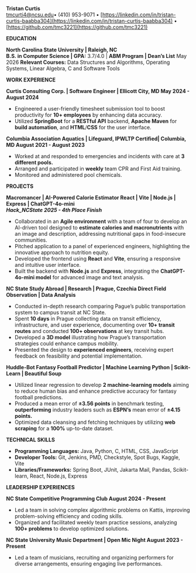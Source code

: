 **Tristan Curtis**  
tmcurti4@ncsu.edu• (410) 953-9071 • [https://linkedin.com/in/tristan-curtis-baabba304](https://linkedin.com/in/tristan-curtis-baabba304)  • [https://github.com/tmc3221](https://github.com/tmc3221)

**EDUCATION**

**North Carolina State University | Raleigh, NC**                                                                                     
**B.S. in Computer Science | GPA:** 3.7/4.0 | **ABM Program | Dean’s List**                                                                                  	          May 2026
**Relevant Courses:** Data Structures and Algorithms, Operating Systems, Linear Algebra, C and Software Tools

**WORK EXPERIENCE**

**Curtis Consulting Corp. | Software Engineer | Ellicott City, MD                   	         May 2024 \- August 2024**

* Engineered a user-friendly timesheet submission tool to boost productivity for **10+ employees** by enhancing data accuracy.  
* Utilized **SpringBoot** for a **RESTful API** backend, **Apache Maven** for **build automation**, and **HTML**/**CSS** for the user interface.

**Columbia Association Aquatics | Lifeguard, IPWLTP Certified| Columbia, MD       August 2021 \- August 2023**

* Worked at and responded to emergencies and incidents with care at **3 different pools.**  
* Arranged and participated in **weekly** team CPR and First Aid training.  
* Monitored and administered pool chemicals.

**PROJECTS**

**Macromancer | AI-Powered Calorie Estimator    	React | Vite | Node.js | Express | ChatGPT-4o-mini**  
***Hack\_NCState 2025 \- 4th Place Finish***

* Collaborated in an **Agile environment** with a team of four to develop an AI-driven tool designed to **estimate calories and macronutrients** with an image and description, addressing nutritional gaps in food-insecure communities.  
* Pitched application to a panel of experienced engineers, highlighting the innovative approach to nutrition equity.  
* Developed the frontend using **React** and **Vite**, ensuring a responsive and intuitive user interface.  
* Built the backend with **Node.js** and **Express**, integrating the **ChatGPT-4o-mini model** for advanced image and text analysis.

**NC State Study Abroad | Research | Prague, Czechia    	Direct Field Observation | Data Analysis**

* Conducted in-depth research comparing Pague’s public transportation system to campus transit at NC State.  
* Spent **10 days** in Prague collecting data on transit efficiency, infrastructure, and user experience, documenting over **10+ transit routes** and conducted **100+ observations** at key transit hubs.  
* Developed a **3D model** illustrating how Prague’s transportation strategies could enhance campus mobility.  
* Presented the design to **experienced engineers**, receiving expert feedback on feasibility and potential implementation.

**Huddle-Bot Fantasy Football Predictor | Machine Learning                      Python | Scikit-Learn | Beautiful Soup**

* Utilized linear regression to develop **2 machine-learning models** aiming to reduce human bias and enhance predictive accuracy for fantasy football predictions.  
* Produced a mean error of **±3.56 points** in benchmark testing, **outperforming** industry leaders such as **ESPN’s** mean error of **±4.15 points.**  
* Optimized data cleansing and fetching techniques by utilizing **web scraping** for a **100%** up-to-date dataset.


**TECHNICAL SKILLS**

* **Programming Languages:**  Java, Python, C, HTML, CSS, JavaScript  
* **Developer Tools:** Git, Jenkins, PMD, Checkstyle, Spot Bugs, Kaggle, Vite  
* **Libraries/Frameworks:** Spring Boot, JUnit, Jakarta Mail, Pandas, Scikit-learn, React, Node.js, Express


**LEADERSHIP EXPERIENCES**

**NC State Competitive Programming Club   	                                      August 2024 \- Present**

* Led a team in solving complex algorithmic problems on Kattis, improving problem-solving efficiency and coding skills.  
* Organized and facilitated weekly team practice sessions, analyzing **100+ problems** to develop optimized solutions.

**NC State University Music Department | Open Mic Night  	                                                                    August 2023 \- Present**

* Led a team of musicians, recruiting and organizing performers for diverse arrangements, ensuring engaging live performances.

